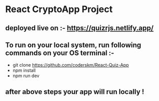 # React CryptoApp Project

## deployed live on :- https://quizrjs.netlify.app/

## To run on your local system, run following commands on your OS terminal :-
-  git clone https://github.com/coderskm/React-Quiz-App
-  npm install
-  npm run dev

## after above steps your app will run locally !



